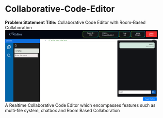 # Collaborative-Code-Editor
**Problem Statement Title:**
Collaborative Code Editor with Room-Based Collaboration
<br>
![UI](https://github.com/PraneethReddy15/Collaborative-Code-Editor/blob/main/UI.png)
<br>
A Realtime Collaborative Code Editor which encompasses features such as multi-file system, chatbox and Room Based Collaboration
